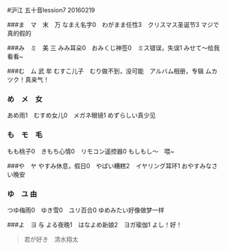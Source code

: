 #沪江 五十音lession7 20160219

###ま　マ　末　万
なまえ名字0　わがまま任性3　クリスマス圣诞节3
マジで真的假的

###み　ミ　美 三
みみ耳朵0　おみくじ神签0　ミス错误，失误1
みせて〜给我看看~

###む　ム 武 牟
むすこ儿子　むり做不到，没可能　アルバム相册，专辑
ムカツク！真来气！

### め　メ　女
 あめ雨1　むすめ女儿0　メガネ眼镜1
 めずらしい真少见

### も　モ　毛
もも桃子0　きもち心情0　リモコン遥控器0
もしもし〜　喂~

###や　ヤ
やすみ休息，假日0　やばい糟糕2　イヤリング耳环1
おやすみなさい晚安

### ゆ　ユ 由
つゆ梅雨0　ゆき雪0　ユリ百合0
ゆめみたい好像做梦一样

###よ　ヨ 与
よる夜晚1　はなよめ新娘2　ヨガ瑜伽1
よし！好！

>君が好き　清水翔太








